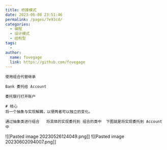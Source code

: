 ```yaml
---
title: 桥接模式
date: 2023-06-08 23:51:46
permalink: /pages/7e93cd/
categories:
  - 编程
  - 设计模式
  - 结构型
tags:
  - 
author: 
  name: fovegage
  link: https://github.com/fovegage
---
```

```
使用组合代替继承

Bank 委托给 Account

委托银行打开账户

# 核心
将一个抽象与实现解耦，以便两者可以独立的变化。

通过抽象类进行组合   将具体的实现委托到 组合的类中  下图就是将实现委托到 Account 中
```
![[Pasted image 20230526124049.png]]
![[Pasted image 20230602094007.png]]
